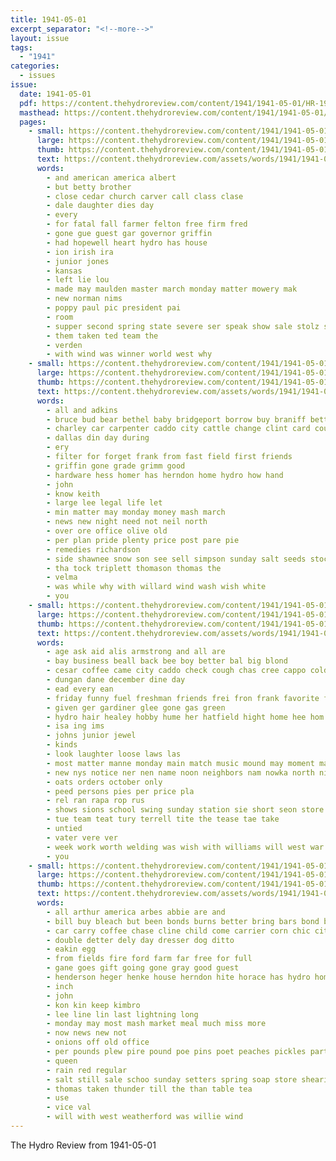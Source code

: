 ```yaml
---
title: 1941-05-01
excerpt_separator: "<!--more-->"
layout: issue
tags:
  - "1941"
categories:
  - issues
issue:
  date: 1941-05-01
  pdf: https://content.thehydroreview.com/content/1941/1941-05-01/HR-1941-05-01.pdf
  masthead: https://content.thehydroreview.com/content/1941/1941-05-01/masthead/HR-1941-05-01.jpg
  pages:
    - small: https://content.thehydroreview.com/content/1941/1941-05-01/small/HR-1941-05-01-01.jpg
      large: https://content.thehydroreview.com/content/1941/1941-05-01/large/HR-1941-05-01-01.jpg
      thumb: https://content.thehydroreview.com/content/1941/1941-05-01/thumbnails/HR-1941-05-01-01.jpg
      text: https://content.thehydroreview.com/assets/words/1941/1941-05-01/HR-1941-05-01-01.txt
      words:
        - and american america albert
        - but betty brother
        - close cedar church carver call class clase
        - dale daughter dies day
        - every
        - for fatal fall farmer felton free firm fred
        - gone gue guest gar governor griffin
        - had hopewell heart hydro has house
        - ion irish ira
        - junior jones
        - kansas
        - left lie lou
        - made may maulden master march monday matter mowery mak
        - new norman nims
        - poppy paul pic president pai
        - room
        - supper second spring state severe ser speak show sale stolz states season saturday scott
        - them taken ted team the
        - verden
        - with wind was winner world west why
    - small: https://content.thehydroreview.com/content/1941/1941-05-01/small/HR-1941-05-01-02.jpg
      large: https://content.thehydroreview.com/content/1941/1941-05-01/large/HR-1941-05-01-02.jpg
      thumb: https://content.thehydroreview.com/content/1941/1941-05-01/thumbnails/HR-1941-05-01-02.jpg
      text: https://content.thehydroreview.com/assets/words/1941/1941-05-01/HR-1941-05-01-02.txt
      words:
        - all and adkins
        - bruce bud bear bethel baby bridgeport borrow buy braniff better bank burt byrum box been bonds best base brantley
        - charley car carpenter caddo city cattle change clint card county company can carr
        - dallas din day during
        - ery
        - filter for forget frank from fast field first friends
        - griffin gone grade grimm good
        - hardware hess homer has herndon home hydro how hand
        - john
        - know keith
        - large lee legal life let
        - min matter may monday money mash march
        - news new night need not neil north
        - over ore office olive old
        - per plan pride plenty price post pare pie
        - remedies richardson
        - side shawnee snow son see sell simpson sunday salt seeds stock seed state shell special sale
        - tha tock triplett thomason thomas the
        - velma
        - was while why with willard wind wash wish white
        - you
    - small: https://content.thehydroreview.com/content/1941/1941-05-01/small/HR-1941-05-01-03.jpg
      large: https://content.thehydroreview.com/content/1941/1941-05-01/large/HR-1941-05-01-03.jpg
      thumb: https://content.thehydroreview.com/content/1941/1941-05-01/thumbnails/HR-1941-05-01-03.jpg
      text: https://content.thehydroreview.com/assets/words/1941/1941-05-01/HR-1941-05-01-03.txt
      words:
        - age ask aid alis armstrong and all are
        - bay business beall back bee boy better bal big blond
        - cesar coffee came city caddo check cough chas cree cappo cold county
        - dungan dane december dine day
        - ead every ean
        - friday funny fuel freshman friends frei fron frank favorite for from frost
        - given ger gardiner glee gone gas green
        - hydro hair healey hobby hume her hatfield hight home hee hom
        - isa ing ims
        - johns junior jewel
        - kinds
        - look laughter loose laws las
        - most matter manne monday main match music mound may moment magnolia money made matters men
        - new nys notice ner nen name noon neighbors nam nowka north night nee
        - oats orders october only
        - peed persons pies per price pla
        - rel ran rapa rop rus
        - shows sions school swing sunday station sie short seon store saturday service state sip sik side she sales show ser soo schools see sor sport
        - tue team teat tury terrell tite the tease tae take
        - untied
        - vater vere ver
        - week work worth welding was wish with williams will west war white weatherford
        - you
    - small: https://content.thehydroreview.com/content/1941/1941-05-01/small/HR-1941-05-01-04.jpg
      large: https://content.thehydroreview.com/content/1941/1941-05-01/large/HR-1941-05-01-04.jpg
      thumb: https://content.thehydroreview.com/content/1941/1941-05-01/thumbnails/HR-1941-05-01-04.jpg
      text: https://content.thehydroreview.com/assets/words/1941/1941-05-01/HR-1941-05-01-04.txt
      words:
        - all arthur america arbes abbie are and
        - bill buy bleach but been bonds burns better bring bars bond best butter
        - car carry coffee chase cline child come carrier corn chic city chow cains cream cherrie camp case
        - double detter dely day dresser dog ditto
        - eakin egg
        - from fields fire ford farm far free for full
        - gane goes gift going gone gray good guest
        - henderson heger henke house herndon hite horace has hydro home honey hair
        - inch
        - john
        - kon kin keep kimbro
        - lee line lin last lightning long
        - monday may most mash market meal much miss more
        - now news new not
        - onions off old office
        - per pounds plew pire pound poe pins poet peaches pickles part plane pure price
        - queen
        - rain red regular
        - salt still sale schoo sunday setters spring soap store shearing she soe show see
        - thomas taken thunder till the than table tea
        - use
        - vice val
        - will with west weatherford was willie wind
---
```


The Hydro Review from 1941-05-01

<!--more-->

